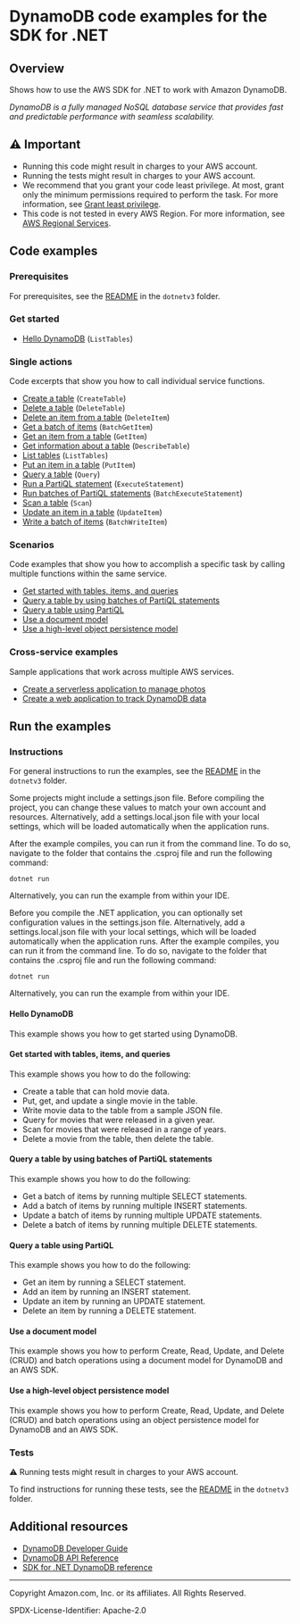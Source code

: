 <!--Generated by WRITEME on 2023-07-06 14:23:51.103503 (UTC)-->
# DynamoDB code examples for the SDK for .NET

## Overview

Shows how to use the AWS SDK for .NET to work with Amazon DynamoDB.

<!--custom.overview.start-->
<!--custom.overview.end-->

*DynamoDB is a fully managed NoSQL database service that provides fast and predictable performance with seamless scalability.*

## ⚠ Important

* Running this code might result in charges to your AWS account.
* Running the tests might result in charges to your AWS account.
* We recommend that you grant your code least privilege. At most, grant only the minimum permissions required to perform the task. For more information, see [Grant least privilege](https://docs.aws.amazon.com/IAM/latest/UserGuide/best-practices.html#grant-least-privilege).
* This code is not tested in every AWS Region. For more information, see [AWS Regional Services](https://aws.amazon.com/about-aws/global-infrastructure/regional-product-services).

<!--custom.important.start-->
<!--custom.important.end-->

## Code examples

### Prerequisites

For prerequisites, see the [README](../README.md#Prerequisites) in the `dotnetv3` folder.


<!--custom.prerequisites.start-->
<!--custom.prerequisites.end-->


### Get started

* [Hello DynamoDB](scenarios/DynamoDB_Basics/DynamoDB_Actions/HelloDynamoDB.cs#L4) (`ListTables`)

### Single actions

Code excerpts that show you how to call individual service functions.

* [Create a table](scenarios/DynamoDB_Basics/DynamoDB_Actions/DynamoDbMethods.cs#L14) (`CreateTable`)
* [Delete a table](scenarios/DynamoDB_Basics/DynamoDB_Actions/DynamoDbMethods.cs#L389) (`DeleteTable`)
* [Delete an item from a table](scenarios/DynamoDB_Basics/DynamoDB_Actions/DynamoDbMethods.cs#L262) (`DeleteItem`)
* [Get a batch of items](low-level-api/LowLevelBatchGet/LowLevelBatchGet.cs#L4) (`BatchGetItem`)
* [Get an item from a table](scenarios/DynamoDB_Basics/DynamoDB_Actions/DynamoDbMethods.cs#L171) (`GetItem`)
* [Get information about a table](low-level-api/LowLevelTableExample/LowLevelTableExample.cs#L126) (`DescribeTable`)
* [List tables](low-level-api/LowLevelTableExample/LowLevelTableExample.cs#L102) (`ListTables`)
* [Put an item in a table](scenarios/DynamoDB_Basics/DynamoDB_Actions/DynamoDbMethods.cs#L89) (`PutItem`)
* [Query a table](scenarios/DynamoDB_Basics/DynamoDB_Actions/DynamoDbMethods.cs#L297) (`Query`)
* [Run a PartiQL statement](scenarios/PartiQL_Basics_Scenario/PartiQL_Basics_Scenario/PartiQLMethods.cs#L163) (`ExecuteStatement`)
* [Run batches of PartiQL statements](scenarios/PartiQL_Batch_Scenario/PartiQL_Batch_Scenario/PartiQLBatchMethods.cs#L10) (`BatchExecuteStatement`)
* [Scan a table](scenarios/DynamoDB_Basics/DynamoDB_Actions/DynamoDbMethods.cs#L350) (`Scan`)
* [Update an item in a table](scenarios/DynamoDB_Basics/DynamoDB_Actions/DynamoDbMethods.cs#L119) (`UpdateItem`)
* [Write a batch of items](scenarios/DynamoDB_Basics/DynamoDB_Actions/DynamoDbMethods.cs#L202) (`BatchWriteItem`)

### Scenarios

Code examples that show you how to accomplish a specific task by calling multiple
functions within the same service.

* [Get started with tables, items, and queries](scenarios/DynamoDB_Basics/DynamoDB_Basics_Scenario/DynamoDB_Basics.cs) 
* [Query a table by using batches of PartiQL statements](scenarios/PartiQL_Batch_Scenario/PartiQL_Batch_Scenario/PartiQLBatchMethods.cs) 
* [Query a table using PartiQL](scenarios/PartiQL_Basics_Scenario/PartiQL_Basics_Scenario/PartiQLMethods.cs) 
* [Use a document model](mid-level-api/MidlevelItemCRUDExample/MidlevelItemCRUDExample/MidlevelItemCRUD.cs) 
* [Use a high-level object persistence model](high-level-api/HighLevelItemCRUDExample/HighLevelItemCRUDExample/HighLevelItemCRUD.cs) 

### Cross-service examples

Sample applications that work across multiple AWS services.

* [Create a serverless application to manage photos](../cross-service/PhotoAssetManager) 
* [Create a web application to track DynamoDB data](../cross-service/DynamoDbItemTracker) 

## Run the examples

### Instructions


For general instructions to run the examples, see the
[README](../README.md#building-and-running-the-code-examples) in the `dotnetv3` folder.

Some projects might include a settings.json file. Before compiling the project,
you can change these values to match your own account and resources. Alternatively,
add a settings.local.json file with your local settings, which will be loaded automatically
when the application runs.

After the example compiles, you can run it from the command line. To do so, navigate to
the folder that contains the .csproj file and run the following command:

```
dotnet run
```

Alternatively, you can run the example from within your IDE.

<!--custom.instructions.start-->
Before you compile the .NET application, you can optionally set configuration values
in the settings.json file. Alternatively, add a settings.local.json file with
your local settings, which will be loaded automatically when the application runs.
After the example compiles, you can run it from the command line. To do so, navigate to
the folder that contains the .csproj file and run the following command:
```
dotnet run
```
Alternatively, you can run the example from within your IDE.
<!--custom.instructions.end-->

#### Hello DynamoDB

This example shows you how to get started using DynamoDB.



#### Get started with tables, items, and queries

This example shows you how to do the following:

* Create a table that can hold movie data.
* Put, get, and update a single movie in the table.
* Write movie data to the table from a sample JSON file.
* Query for movies that were released in a given year.
* Scan for movies that were released in a range of years.
* Delete a movie from the table, then delete the table.

<!--custom.scenario_prereqs.dynamodb_Scenario_GettingStartedMovies.start-->
<!--custom.scenario_prereqs.dynamodb_Scenario_GettingStartedMovies.end-->


<!--custom.scenarios.dynamodb_Scenario_GettingStartedMovies.start-->
<!--custom.scenarios.dynamodb_Scenario_GettingStartedMovies.end-->

#### Query a table by using batches of PartiQL statements

This example shows you how to do the following:

* Get a batch of items by running multiple SELECT statements.
* Add a batch of items by running multiple INSERT statements.
* Update a batch of items by running multiple UPDATE statements.
* Delete a batch of items by running multiple DELETE statements.

<!--custom.scenario_prereqs.dynamodb_Scenario_PartiQLBatch.start-->
<!--custom.scenario_prereqs.dynamodb_Scenario_PartiQLBatch.end-->


<!--custom.scenarios.dynamodb_Scenario_PartiQLBatch.start-->
<!--custom.scenarios.dynamodb_Scenario_PartiQLBatch.end-->

#### Query a table using PartiQL

This example shows you how to do the following:

* Get an item by running a SELECT statement.
* Add an item by running an INSERT statement.
* Update an item by running an UPDATE statement.
* Delete an item by running a DELETE statement.

<!--custom.scenario_prereqs.dynamodb_Scenario_PartiQLSingle.start-->
<!--custom.scenario_prereqs.dynamodb_Scenario_PartiQLSingle.end-->


<!--custom.scenarios.dynamodb_Scenario_PartiQLSingle.start-->
<!--custom.scenarios.dynamodb_Scenario_PartiQLSingle.end-->

#### Use a document model

This example shows you how to perform Create, Read, Update, and Delete (CRUD) and batch operations using a document model for DynamoDB and an AWS SDK.


<!--custom.scenario_prereqs.dynamodb_MidLevelInterface.start-->
<!--custom.scenario_prereqs.dynamodb_MidLevelInterface.end-->


<!--custom.scenarios.dynamodb_MidLevelInterface.start-->
<!--custom.scenarios.dynamodb_MidLevelInterface.end-->

#### Use a high-level object persistence model

This example shows you how to perform Create, Read, Update, and Delete (CRUD) and batch operations using an object persistence model for DynamoDB and an AWS SDK.


<!--custom.scenario_prereqs.dynamodb_HighLevelInterface.start-->
<!--custom.scenario_prereqs.dynamodb_HighLevelInterface.end-->


<!--custom.scenarios.dynamodb_HighLevelInterface.start-->
<!--custom.scenarios.dynamodb_HighLevelInterface.end-->

### Tests

⚠ Running tests might result in charges to your AWS account.


To find instructions for running these tests, see the [README](../README.md#Tests)
in the `dotnetv3` folder.



<!--custom.tests.start-->
<!--custom.tests.end-->

## Additional resources

* [DynamoDB Developer Guide](https://docs.aws.amazon.com/amazondynamodb/latest/developerguide/Introduction.html)
* [DynamoDB API Reference](https://docs.aws.amazon.com/amazondynamodb/latest/APIReference/Welcome.html)
* [SDK for .NET DynamoDB reference](https://docs.aws.amazon.com/sdkfornet/v3/apidocs/items/DynamoDBv2/NDynamoDBv2.html)

<!--custom.resources.start-->
<!--custom.resources.end-->

---

Copyright Amazon.com, Inc. or its affiliates. All Rights Reserved.

SPDX-License-Identifier: Apache-2.0
